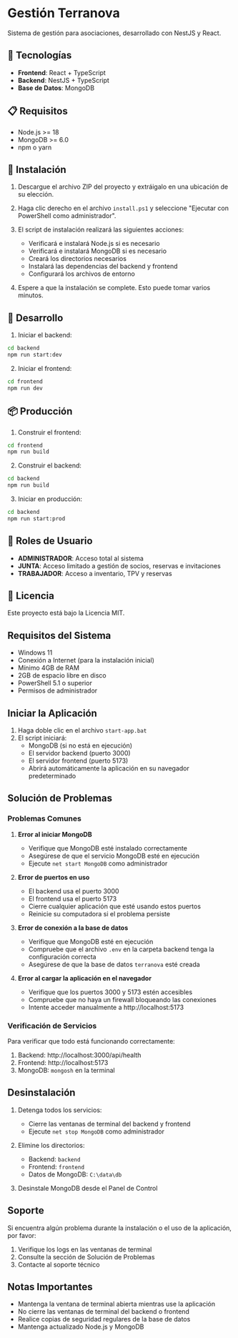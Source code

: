 # Gestión Terranova

Sistema de gestión para asociaciones, desarrollado con NestJS y React.

## 🚀 Tecnologías

- **Frontend**: React + TypeScript
- **Backend**: NestJS + TypeScript
- **Base de Datos**: MongoDB

## 📋 Requisitos

- Node.js >= 18
- MongoDB >= 6.0
- npm o yarn

## 🔧 Instalación

1. Descargue el archivo ZIP del proyecto y extráigalo en una ubicación de su elección.

2. Haga clic derecho en el archivo `install.ps1` y seleccione "Ejecutar con PowerShell como administrador".

3. El script de instalación realizará las siguientes acciones:
   - Verificará e instalará Node.js si es necesario
   - Verificará e instalará MongoDB si es necesario
   - Creará los directorios necesarios
   - Instalará las dependencias del backend y frontend
   - Configurará los archivos de entorno

4. Espere a que la instalación se complete. Esto puede tomar varios minutos.

## 🚀 Desarrollo

1. Iniciar el backend:
```bash
cd backend
npm run start:dev
```

2. Iniciar el frontend:
```bash
cd frontend
npm run dev
```

## 📦 Producción

1. Construir el frontend:
```bash
cd frontend
npm run build
```

2. Construir el backend:
```bash
cd backend
npm run build
```

3. Iniciar en producción:
```bash
cd backend
npm run start:prod
```

## 👥 Roles de Usuario

- **ADMINISTRADOR**: Acceso total al sistema
- **JUNTA**: Acceso limitado a gestión de socios, reservas e invitaciones
- **TRABAJADOR**: Acceso a inventario, TPV y reservas

## 📝 Licencia

Este proyecto está bajo la Licencia MIT.

## Requisitos del Sistema

- Windows 11
- Conexión a Internet (para la instalación inicial)
- Mínimo 4GB de RAM
- 2GB de espacio libre en disco
- PowerShell 5.1 o superior
- Permisos de administrador

## Iniciar la Aplicación

1. Haga doble clic en el archivo `start-app.bat`
2. El script iniciará:
   - MongoDB (si no está en ejecución)
   - El servidor backend (puerto 3000)
   - El servidor frontend (puerto 5173)
   - Abrirá automáticamente la aplicación en su navegador predeterminado

## Solución de Problemas

### Problemas Comunes

1. **Error al iniciar MongoDB**
   - Verifique que MongoDB esté instalado correctamente
   - Asegúrese de que el servicio MongoDB esté en ejecución
   - Ejecute `net start MongoDB` como administrador

2. **Error de puertos en uso**
   - El backend usa el puerto 3000
   - El frontend usa el puerto 5173
   - Cierre cualquier aplicación que esté usando estos puertos
   - Reinicie su computadora si el problema persiste

3. **Error de conexión a la base de datos**
   - Verifique que MongoDB esté en ejecución
   - Compruebe que el archivo `.env` en la carpeta backend tenga la configuración correcta
   - Asegúrese de que la base de datos `terranova` esté creada

4. **Error al cargar la aplicación en el navegador**
   - Verifique que los puertos 3000 y 5173 estén accesibles
   - Compruebe que no haya un firewall bloqueando las conexiones
   - Intente acceder manualmente a http://localhost:5173

### Verificación de Servicios

Para verificar que todo está funcionando correctamente:

1. Backend: http://localhost:3000/api/health
2. Frontend: http://localhost:5173
3. MongoDB: `mongosh` en la terminal

## Desinstalación

1. Detenga todos los servicios:
   - Cierre las ventanas de terminal del backend y frontend
   - Ejecute `net stop MongoDB` como administrador

2. Elimine los directorios:
   - Backend: `backend`
   - Frontend: `frontend`
   - Datos de MongoDB: `C:\data\db`

3. Desinstale MongoDB desde el Panel de Control

## Soporte

Si encuentra algún problema durante la instalación o el uso de la aplicación, por favor:

1. Verifique los logs en las ventanas de terminal
2. Consulte la sección de Solución de Problemas
3. Contacte al soporte técnico

## Notas Importantes

- Mantenga la ventana de terminal abierta mientras use la aplicación
- No cierre las ventanas de terminal del backend o frontend
- Realice copias de seguridad regulares de la base de datos
- Mantenga actualizado Node.js y MongoDB